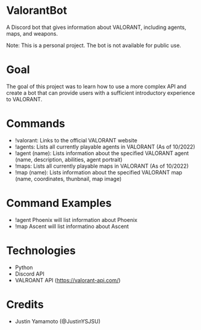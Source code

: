 # ValorantBot
A Discord bot that gives information about VALORANT, including agents, maps, and weapons. 

Note: This is a personal project. The bot is not available for public use.

# Goal
The goal of this project was to learn how to use a more complex API and create a bot that 
can provide users with a sufficient introductory experience to VALORANT. 

# Commands
- !valorant: Links to the official VALORANT website
- !agents: Lists all currently playable agents in VALORANT (As of 10/2022)
- !agent (name): Lists information about the specified VALORANT agent (name, description, abilities, agent portrait)
- !maps: Lists all currently playable maps in VALORANT (As of 10/2022)
- !map (name): Lists information about the specified VALORANT map (name, coordinates, thunbnail, map image)

# Command Examples
- !agent Phoenix will list information about Phoenix
- !map Ascent will list informatino about Ascent

# Technologies
- Python
- Discord API
- VALROANT API (https://valorant-api.com/)

# Credits
- Justin Yamamoto (@JustinYSJSU)
